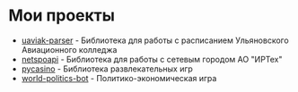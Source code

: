 # Мои проекты
- [uaviak-parser](https://t.me/werdeengod) - Библиотека для работы с расписанием Ульяновского Авиационного колледжа
- [netspoapi](https://t.me/werdeengod) - Библиотека для работы с сетевым городом АО "ИРТех"
- [pycasino](https://t.me/werdeengod) - Библиотека развлекательных игр
- [world-politics-bot](https://t.me/werdeengod) - Политико-экономическая игра

